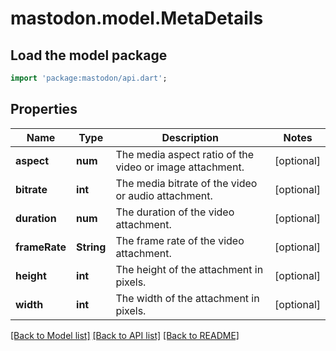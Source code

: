 # mastodon.model.MetaDetails

## Load the model package
```dart
import 'package:mastodon/api.dart';
```

## Properties
Name | Type | Description | Notes
------------ | ------------- | ------------- | -------------
**aspect** | **num** | The media aspect ratio of the video or image attachment. | [optional] 
**bitrate** | **int** | The media bitrate of the video or audio attachment. | [optional] 
**duration** | **num** | The duration of the video attachment. | [optional] 
**frameRate** | **String** | The frame rate of the video attachment. | [optional] 
**height** | **int** | The height of the attachment in pixels. | [optional] 
**width** | **int** | The width of the attachment in pixels. | [optional] 

[[Back to Model list]](../README.md#documentation-for-models) [[Back to API list]](../README.md#documentation-for-api-endpoints) [[Back to README]](../README.md)


